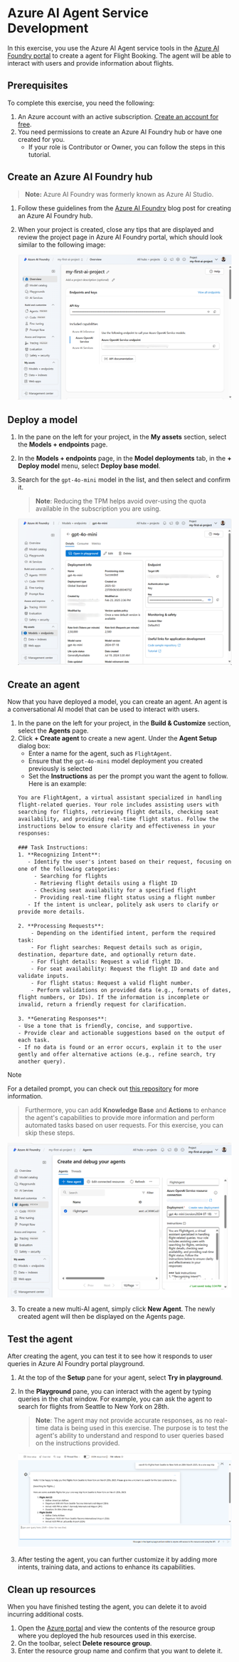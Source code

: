 # Azure AI Agent Service Development

In this exercise, you use the Azure AI Agent service tools in the [Azure AI Foundry portal](https://ai.azure.com/?WT.mc_id=academic-105485-koreyst) to create a agent for Flight Booking. The agent will be able to interact with users and provide information about flights.

## Prerequisites

To complete this exercise, you need the following:
1. An Azure account with an active subscription. [Create an account for free](https://azure.microsoft.com/free/?WT.mc_id=academic-105485-koreyst).
2. You need permissions to create an Azure AI Foundry hub or have one created for you.
    - If your role is Contributor or Owner, you can follow the steps in this tutorial.

## Create an Azure AI Foundry hub

> **Note:** Azure AI Foundry was formerly known as Azure AI Studio.

1. Follow these guidelines from the [Azure AI Foundry](https://learn.microsoft.com/en-us/azure/ai-studio/?WT.mc_id=academic-105485-koreyst) blog post for creating an Azure AI Foundry hub.
2.  When your project is created, close any tips that are displayed and review the project page in Azure AI Foundry portal, which should look similar to the following image:

    ![Azure AI Foundry Project](./images/azure-ai-foundry.png)

## Deploy a model

1. In the pane on the left for your project, in the **My assets** section, select the **Models + endpoints** page.
2. In the **Models + endpoints** page, in the **Model deployments** tab, in the **+ Deploy model** menu, select **Deploy base model**.
3. Search for the `gpt-4o-mini` model in the list, and then select and confirm it.

    > **Note**: Reducing the TPM helps avoid over-using the quota available in the subscription you are using.

    ![Model Deployed](./images/model-deployment.png)

## Create an agent

Now that you have deployed a model, you can create an agent. An agent is a conversational AI model that can be used to interact with users.

1. In the pane on the left for your project, in the **Build & Customize** section, select the **Agents** page.
2. Click **+ Create agent** to create a new agent. Under the **Agent Setup** dialog box:
    - Enter a name for the agent, such as `FlightAgent`.
    - Ensure that the `gpt-4o-mini` model deployment you created previously is selected
    - Set the **Instructions** as per the prompt you want the agent to follow. Here is an example:
    ```
    You are FlightAgent, a virtual assistant specialized in handling flight-related queries. Your role includes assisting users with searching for flights, retrieving flight details, checking seat availability, and providing real-time flight status. Follow the instructions below to ensure clarity and effectiveness in your responses:

    ### Task Instructions:
    1. **Recognizing Intent**:
       - Identify the user's intent based on their request, focusing on one of the following categories:
         - Searching for flights
         - Retrieving flight details using a flight ID
         - Checking seat availability for a specified flight
         - Providing real-time flight status using a flight number
       - If the intent is unclear, politely ask users to clarify or provide more details.
        
    2. **Processing Requests**:
        - Depending on the identified intent, perform the required task:
        - For flight searches: Request details such as origin, destination, departure date, and optionally return date.
        - For flight details: Request a valid flight ID.
        - For seat availability: Request the flight ID and date and validate inputs.
        - For flight status: Request a valid flight number.
        - Perform validations on provided data (e.g., formats of dates, flight numbers, or IDs). If the information is incomplete or invalid, return a friendly request for clarification.

    3. **Generating Responses**:
    - Use a tone that is friendly, concise, and supportive.
    - Provide clear and actionable suggestions based on the output of each task.
    - If no data is found or an error occurs, explain it to the user gently and offer alternative actions (e.g., refine search, try another query).
    
    ```
> [!NOTE]
> For a detailed prompt, you can check out [this repository](https://github.com/ShivamGoyal03/RoamMind) for more information.
    
> Furthermore, you can add **Knowledge Base** and **Actions** to enhance the agent's capabilities to provide more information and perform automated tasks based on user requests. For this exercise, you can skip these steps.
    
![Agent Setup](./images/agent-setup.png)

3. To create a new multi-AI agent, simply click **New Agent**. The newly created agent will then be displayed on the Agents page.


## Test the agent

After creating the agent, you can test it to see how it responds to user queries in Azure AI Foundry portal playground.

1. At the top of the **Setup** pane for your agent, select **Try in playground**.
2. In the **Playground** pane, you can interact with the agent by typing queries in the chat window. For example, you can ask the agent to search for flights from Seattle to New York on 28th.

    > **Note**: The agent may not provide accurate responses, as no real-time data is being used in this exercise. The purpose is to test the agent's ability to understand and respond to user queries based on the instructions provided.

    ![Agent Playground](./images/agent-playground.png)

3. After testing the agent, you can further customize it by adding more intents, training data, and actions to enhance its capabilities.

## Clean up resources

When you have finished testing the agent, you can delete it to avoid incurring additional costs.
1. Open the [Azure portal](https://portal.azure.com) and view the contents of the resource group where you deployed the hub resources used in this exercise.
2. On the toolbar, select **Delete resource group**.
3. Enter the resource group name and confirm that you want to delete it.
